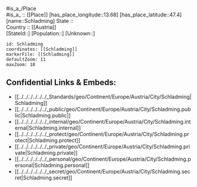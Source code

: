 ﻿---
location: [47.4,13.68] 
mapzoom: [7,12] 
mapmarker: city 
type: City
tags:
- geo/City


SpocWebEntityId: 34024
isDeleted: false
confidential: public

---
#is_a_/Place  
#is_a_ :: [[Place]] 
[has_place_longitude::13.68] 
[has_place_latitude::47.4] 
[name::Schladming] 
State ::  
Country :: [[Austria]]  
[StateId::] 
[Population::] 
[Unknown::] 


```leaflet
id: Schladming
coordinates: [[Schladming]] 
markerFile: [[Schladming]] 
defaultZoom: 11 
maxZoom: 18
```


## Confidential Links & Embeds: 
- [[../../../../../../_Standards/geo/Continent/Europe/Austria/City/Schladming|Schladming]] 
- [[../../../../../../_public/geo/Continent/Europe/Austria/City/Schladming.public|Schladming.public]] 
- [[../../../../../../_internal/geo/Continent/Europe/Austria/City/Schladming.internal|Schladming.internal]] 
- [[../../../../../../_protect/geo/Continent/Europe/Austria/City/Schladming.protect|Schladming.protect]] 
- [[../../../../../../_private/geo/Continent/Europe/Austria/City/Schladming.private|Schladming.private]] 
- [[../../../../../../_personal/geo/Continent/Europe/Austria/City/Schladming.personal|Schladming.personal]] 
- [[../../../../../../_secret/geo/Continent/Europe/Austria/City/Schladming.secret|Schladming.secret]] 
